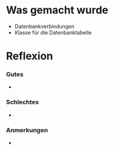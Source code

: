 #  Was gemacht wurde
- Datenbankverbindungen
- Klasse für die Datenbanktabelle

# Reflexion

### Gutes

- 

### Schlechtes

-

### Anmerkungen

- 

